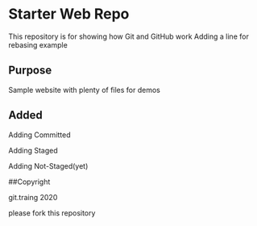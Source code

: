 # Starter Web Repo

This repository is for showing how Git and GitHub work
Adding a line for rebasing example

## Purpose

Sample website with plenty of files for demos

## Added

Adding Committed

Adding Staged

Adding Not-Staged(yet)

##Copyright

git.traing 2020

please fork this repository